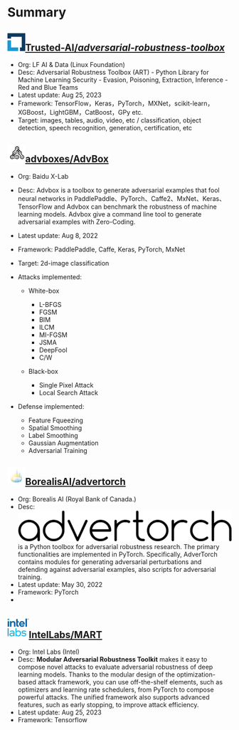 # Summary

## ![img](summary.assets/Trusted-AI.png)[Trusted-AI/*adversarial-robustness-toolbox*](https://github.com/Trusted-AI/adversarial-robustness-toolbox)

- Org: LF AI & Data (Linux Foundation)
- Desc: Adversarial Robustness Toolbox (ART) - Python Library for Machine Learning Security - Evasion, Poisoning, Extraction, Inference - Red and Blue Teams
- Latest update: Aug 25, 2023
- Framework: TensorFlow，Keras，PyTorch，MXNet，scikit-learn，XGBoost，LightGBM，CatBoost，GPy etc.
- Target: images, tables, audio, video, etc / classification, object detection, speech recognition, generation, certification, etc

## ![img](summary.assets/advboxes.png)[advboxes/AdvBox](https://github.com/advboxes/AdvBox)

- Org: Baidu X-Lab
- Desc: Advbox is a toolbox to generate adversarial examples that fool neural networks in PaddlePaddle、PyTorch、Caffe2、MxNet、Keras、TensorFlow and Advbox can benchmark the robustness of machine learning models. Advbox give a command line tool to generate adversarial examples with Zero-Coding.
- Latest update: Aug 8, 2022
- Framework: PaddlePaddle, Caffe, Keras, PyTorch, MxNet
- Target: 2d-image classification
- Attacks implemented:
  - White-box
    - L-BFGS
    - FGSM
    - BIM
    - ILCM
    - MI-FGSM
    - JSMA
    - DeepFool
    - C/W

  - Black-box
    - Single Pixel Attack
    - Local Search Attack

- Defense implemented:
  - Feature Fqueezing
  - Spatial Smoothing
  - Label Smoothing
  - Gaussian Augmentation
  - Adversarial Training


## ![img](summary.assets/BorealisAI.png)[BorealisAI/advertorch](https://github.com/BorealisAI/advertorch)

- Org: Borealis AI (Royal Bank of Canada.)
- Desc: [![advertorch text](summary.assets/advertorch.png)](https://github.com/borealisai/advertorch) is a Python toolbox for adversarial robustness research. The primary functionalities are implemented in PyTorch. Specifically, AdverTorch contains modules for generating adversarial perturbations and defending against adversarial examples, also scripts for adversarial training.
- Latest update: May 30, 2022
- Framework: PyTorch
- 

## ![Owner avatar](summary.assets/1492758.png)[IntelLabs/MART](https://github.com/IntelLabs/MART)

- Org: Intel Labs (Intel)
- Desc: **Modular Adversarial Robustness Toolkit** makes it easy to compose novel attacks to evaluate adversarial robustness of deep learning models. Thanks to the modular design of the optimization-based attack framework, you can use off-the-shelf elements, such as optimizers and learning rate schedulers, from PyTorch to compose powerful attacks. The unified framework also supports advanced features, such as early stopping, to improve attack efficiency.
- Latest update: Aug 25, 2023
- Framework: Tensorflow